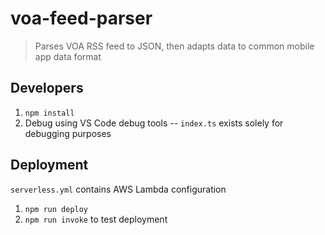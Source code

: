 # voa-feed-parser
> Parses VOA RSS feed to JSON, then adapts data to common mobile app data format

## Developers
1. `npm install`
2. Debug using VS Code debug tools -- `index.ts` exists solely for debugging purposes

## Deployment
`serverless.yml` contains AWS Lambda configuration

1. `npm run deploy`
2. `npm run invoke` to test deployment
